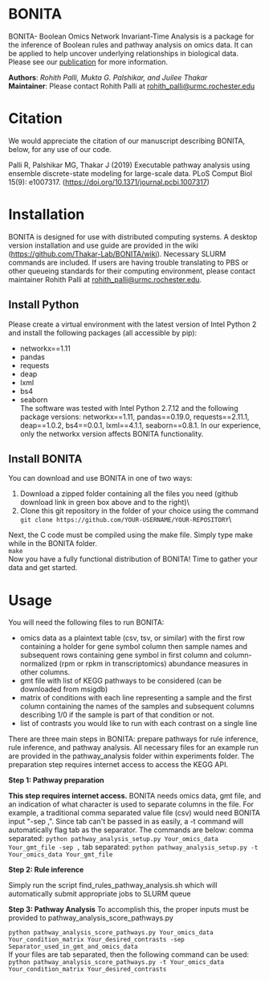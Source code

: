 # BONITA

BONITA- Boolean Omics Network Invariant-Time Analysis is a package for the inference of Boolean rules and pathway analysis on omics data. It can be applied to help uncover underlying relationships in biological data. Please see our [publication](https://doi.org/10.1371/journal.pcbi.1007317) for more information. 

**Authors**: _Rohith Palli, Mukta G. Palshikar, and Juilee Thakar_\
**Maintainer**: Please contact Rohith Palli at rohith_palli@urmc.rochester.edu

# Citation
We would appreciate the citation of our manuscript describing BONITA, below, for any use of our code. 

Palli R, Palshikar MG, Thakar J (2019) Executable pathway analysis using ensemble discrete-state modeling for large-scale data. PLoS Comput Biol 15(9): e1007317. (https://doi.org/10.1371/journal.pcbi.1007317)

# Installation
BONITA is designed for use with distributed computing systems. A desktop version installation and use guide are provided in the wiki (https://github.com/Thakar-Lab/BONITA/wiki). Necessary SLURM commands are included. If users are having trouble translating to PBS or other queueing standards for their computing environment, please contact maintainer Rohith Palli at rohith_palli@urmc.rochester.edu. 

## Install Python
Please create a virtual environment with the latest version of Intel Python 2 and install the following packages (all accessible by pip):
* networkx==1.11
* pandas
* requests
* deap
* lxml
* bs4
* seaborn\
The software was tested with Intel Python 2.7.12 and the following package versions: 
networkx==1.11, pandas==0.19.0, requests==2.11.1, deap==1.0.2, 
bs4==0.0.1, lxml==4.1.1, seaborn==0.8.1. In our experience, only the networkx version affects BONITA functionality. 

## Install BONITA
You can download and use BONITA in one of two ways:
1. Download a zipped folder containing all the files you need (github download link in green box above and to the right)\
1. Clone this git repository in the folder of your choice using the command `git clone https://github.com/YOUR-USERNAME/YOUR-REPOSITORY`\

Next, the C code must be compiled using the make file. Simply type make while in the BONITA folder. \
`make`\
Now you have a fully functional distribution of BONITA! Time to gather your data and get started. 

# Usage

You will need the following files to run BONITA:
* omics data as a plaintext table (csv, tsv, or similar) with the first row containing a holder for gene symbol column then sample names and subsequent rows containing gene symbol in first column and column-normalized (rpm or rpkm in transcriptomics) abundance measures in other columns. 
* gmt file with list of KEGG pathways to be considered (can be downloaded from msigdb)
* matrix of conditions with each line representing a sample and the first column containing the names of the samples and subsequent columns describing 1/0 if the sample is part of that condition or not. 
* list of contrasts you would like to run with each contrast on a single line

There are three main steps in BONITA: prepare pathways for rule inference, rule inference, and pathway analysis. All necessary files for an example run are provided in the pathway_analysis folder within experiments folder. The preparation step requires internet access to access the KEGG API. 

**Step 1: Pathway preparation**

**This step requires internet access.** BONITA needs omics data, gmt file, and an indication of what character is used to separate columns in the file. For example, a traditional comma separated value file (csv) would need BONITA input "-sep ,". Since tab can't be passed in as easily, a -t command will automatically flag tab as the separator. The commands are below:
comma separated: `python pathway_analysis_setup.py Your_omics_data Your_gmt_file -sep ,`
tab separated: `python pathway_analysis_setup.py -t Your_omics_data Your_gmt_file`

**Step 2: Rule inference**

Simply run the script find_rules_pathway_analysis.sh which will automatically submit appropriate jobs to SLURM queue 

**Step 3: Pathway Analysis**
To accomplish this, the proper inputs must be provided to pathway_analysis_score_pathways.py

`python pathway_analysis_score_pathways.py Your_omics_data Your_condition_matrix Your_desired_contrasts -sep Separator_used_in_gmt_and_omics_data`\
If your files are tab separated, then the following command can be used: `python pathway_analysis_score_pathways.py -t Your_omics_data Your_condition_matrix Your_desired_contrasts`
